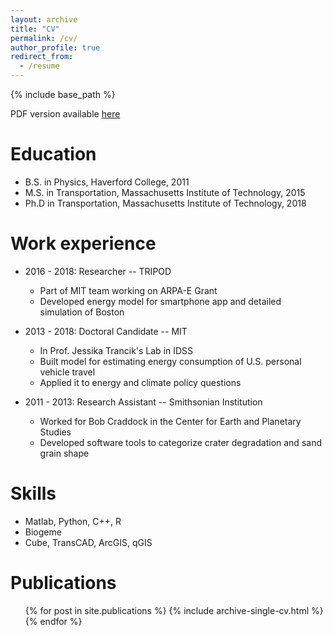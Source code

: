 ```yaml
---
layout: archive
title: "CV"
permalink: /cv/
author_profile: true
redirect_from:
  - /resume
---
```


{% include base_path %}

PDF version available [here](http://zneedell.github.io/files/PRE_1002.4841.pdf)

Education
======
* B.S. in Physics, Haverford College, 2011
* M.S. in Transportation, Massachusetts Institute of Technology, 2015
* Ph.D in Transportation, Massachusetts Institute of Technology, 2018

Work experience
======
* 2016 - 2018: Researcher -- TRIPOD
  * Part of MIT team working on ARPA-E Grant
  * Developed energy model for smartphone app and detailed simulation of Boston

* 2013 - 2018: Doctoral Candidate -- MIT
  * In Prof. Jessika Trancik's Lab in IDSS
  * Built model for estimating energy consumption of U.S. personal vehicle travel
  * Applied it to energy and climate policy questions

* 2011 - 2013: Research Assistant -- Smithsonian Institution
  * Worked for Bob Craddock in the Center for Earth and Planetary Studies
  * Developed software tools to categorize crater degradation and sand grain shape
  
Skills
======
* Matlab, Python, C++, R
* Biogeme
* Cube, TransCAD, ArcGIS, qGIS

Publications
======
  <ul>{% for post in site.publications %}
    {% include archive-single-cv.html %}
  {% endfor %}</ul>

